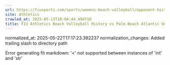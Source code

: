```yaml
---
url: https://fiusports.com/sports/womens-beach-volleyball/opponent-history/palm-beach-atlantic-university/65/
site: Athletics
crawled_at: 2025-05-13T10:04:44.490710
title: FIU Athletics Beach Volleyball History vs Palm Beach Atlantic University
---
```

normalized_at: 2025-05-22T17:17:23.392237
normalization_changes: Added trailing slash to directory path

Error generating fit markdown: '<' not supported between instances of 'int' and 'str'